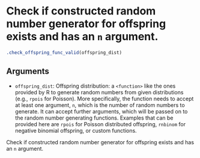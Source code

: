 # Check if constructed random number generator for offspring exists and has an `n` argument.

```r
.check_offspring_func_valid(offspring_dist)
```

## Arguments

- `offspring_dist`: Offspring distribution: a `<function>` like the ones provided by R to generate random numbers from given distributions (e.g., `rpois` for Poisson). More specifically, the function needs to accept at least one argument, `n`, which is the number of random numbers to generate. It can accept further arguments, which will be passed on to the random number generating functions. Examples that can be provided here are `rpois` for Poisson distributed offspring, `rnbinom` for negative binomial offspring, or custom functions.

Check if constructed random number generator for offspring exists and has an `n` argument.
